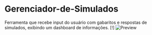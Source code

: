 # Gerenciador-de-Simulados
Ferramenta que recebe input do usuário com gabaritos e respostas de simulados, exibindo um dashboard de informações.
[!]
![Preview](https://github.com/Eric-MF/GDS/blob/master/GerenciadorDeArquivos1.0.gif?raw=true)
